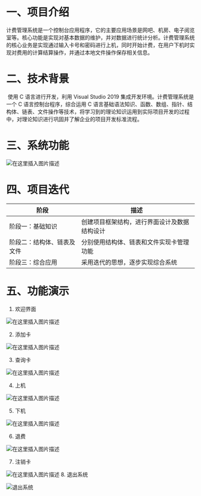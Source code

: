 # 一、项目介绍
​		计费管理系统是一个控制台应用程序，它的主要应用场景是网吧、机房、电子阅览室等。核心功能是实现对基本数据的维护，并对数据进行统计分析。计费管理系统的核心业务是实现通过输入卡号和密码进行上机，同时开始计费，在用户下机时实现对费用的计算结算操作，并通过本地文件操作保存相关信息。
# 二、技术背景
​		使用 C 语言进行开发，利用 Visual Studio 2019 集成开发环境。计费管理系统是一个 C 语言控制台程序，综合运用 C 语言基础语法知识、函数、数组、指针、结构体、链表、文件操作等技术，将学习到的理论知识运用到实际项目开发的过程中，对理论知识进行巩固并了解企业的项目开发标准流程。
# 三、系统功能
![在这里插入图片描述](https://img-blog.csdnimg.cn/4fe634fe7af3424d8268d5b237a05fa2.png?x-oss-process=image/watermark,type_d3F5LXplbmhlaQ,shadow_50,text_Q1NETiBAU3ByaW5nLV8tQmVhcg==,size_18,color_FFFFFF,t_70,g_se,x_16#pic_center)
# 四、项目迭代
| 阶段                       | 描述                                         |
| -------------------------- | -------------------------------------------- |
| 阶段一：基础知识           | 创建项目框架结构，进行界面设计及数据结构设计 |
| 阶段二：结构体、链表及文件 | 分别使用结构体、链表和文件实现卡管理功能     |
| 阶段三：综合应用           | 采用迭代的思想，逐步实现综合系统             |

# 五、功能演示
1. 欢迎界面

![在这里插入图片描述](https://img-blog.csdnimg.cn/202105032205338.png?x-oss-process=image/watermark,type_ZmFuZ3poZW5naGVpdGk,shadow_10,text_aHR0cHM6Ly9ibG9nLmNzZG4ubmV0L3dlaXhpbl81MTAwODg2Ng==,size_16,color_FFFFFF,t_70#pic_center)

2. 添加卡

![在这里插入图片描述](https://img-blog.csdnimg.cn/20210503220537470.png?x-oss-process=image/watermark,type_ZmFuZ3poZW5naGVpdGk,shadow_10,text_aHR0cHM6Ly9ibG9nLmNzZG4ubmV0L3dlaXhpbl81MTAwODg2Ng==,size_16,color_FFFFFF,t_70#pic_center)

3. 查询卡

![在这里插入图片描述](https://img-blog.csdnimg.cn/20210503220542127.png?x-oss-process=image/watermark,type_ZmFuZ3poZW5naGVpdGk,shadow_10,text_aHR0cHM6Ly9ibG9nLmNzZG4ubmV0L3dlaXhpbl81MTAwODg2Ng==,size_16,color_FFFFFF,t_70#pic_center)

4. 上机

![在这里插入图片描述](https://img-blog.csdnimg.cn/2021050322054747.png?x-oss-process=image/watermark,type_ZmFuZ3poZW5naGVpdGk,shadow_10,text_aHR0cHM6Ly9ibG9nLmNzZG4ubmV0L3dlaXhpbl81MTAwODg2Ng==,size_16,color_FFFFFF,t_70#pic_center)

5. 下机

![在这里插入图片描述](https://img-blog.csdnimg.cn/20210503220552296.png?x-oss-process=image/watermark,type_ZmFuZ3poZW5naGVpdGk,shadow_10,text_aHR0cHM6Ly9ibG9nLmNzZG4ubmV0L3dlaXhpbl81MTAwODg2Ng==,size_16,color_FFFFFF,t_70#pic_center)

6. 退费

![在这里插入图片描述](https://img-blog.csdnimg.cn/20210503220556184.png?x-oss-process=image/watermark,type_ZmFuZ3poZW5naGVpdGk,shadow_10,text_aHR0cHM6Ly9ibG9nLmNzZG4ubmV0L3dlaXhpbl81MTAwODg2Ng==,size_16,color_FFFFFF,t_70#pic_center)

7. 注销卡

![在这里插入图片描述](https://img-blog.csdnimg.cn/20210503220602753.png?x-oss-process=image/watermark,type_ZmFuZ3poZW5naGVpdGk,shadow_10,text_aHR0cHM6Ly9ibG9nLmNzZG4ubmV0L3dlaXhpbl81MTAwODg2Ng==,size_16,color_FFFFFF,t_70#pic_center)
8. 退出系统

![退出系统](https://img-blog.csdnimg.cn/20210503220609176.png?x-oss-process=image/watermark,type_ZmFuZ3poZW5naGVpdGk,shadow_10,text_aHR0cHM6Ly9ibG9nLmNzZG4ubmV0L3dlaXhpbl81MTAwODg2Ng==,size_16,color_FFFFFF,t_70#pic_center)